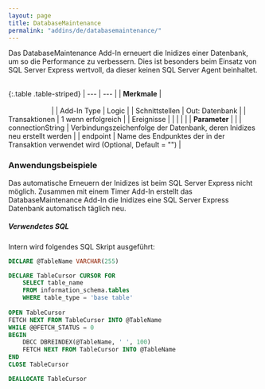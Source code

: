 ```yaml
---
layout: page
title: DatabaseMaintenance
permalink: "addins/de/databasemaintenance/"
---
```


Das DatabaseMaintenance Add-In erneuert die Inidizes einer Datenbank, um so die Performance zu verbessern. Dies ist besonders beim Einsatz von SQL Server Express wertvoll, da dieser keinen SQL Server Agent beinhaltet.<br /><br />

{:.table .table-striped}
| --- | --- |
| __Merkmale__ | &nbsp;&nbsp;&nbsp;&nbsp;&nbsp;&nbsp;&nbsp;&nbsp;&nbsp;&nbsp;&nbsp;&nbsp;&nbsp;&nbsp;&nbsp;&nbsp;&nbsp;&nbsp;&nbsp;&nbsp;&nbsp;&nbsp;&nbsp;&nbsp;&nbsp;&nbsp;&nbsp;&nbsp;&nbsp;&nbsp;&nbsp;&nbsp;&nbsp;&nbsp;&nbsp;&nbsp;&nbsp;&nbsp;&nbsp;&nbsp;&nbsp;&nbsp;&nbsp;&nbsp;&nbsp;&nbsp;&nbsp;&nbsp;&nbsp;&nbsp;&nbsp;&nbsp;&nbsp;&nbsp;&nbsp;&nbsp;&nbsp;&nbsp;&nbsp;&nbsp;&nbsp;&nbsp;&nbsp;&nbsp;&nbsp;&nbsp;&nbsp;&nbsp;&nbsp;&nbsp;&nbsp;&nbsp;&nbsp;&nbsp;&nbsp;&nbsp;&nbsp;&nbsp;&nbsp;&nbsp;&nbsp;&nbsp;&nbsp;&nbsp;&nbsp;&nbsp;&nbsp;&nbsp;&nbsp;&nbsp;&nbsp;&nbsp;&nbsp;&nbsp;&nbsp;&nbsp;&nbsp;&nbsp;&nbsp;&nbsp;&nbsp;&nbsp;&nbsp;&nbsp;&nbsp;&nbsp;&nbsp;&nbsp;&nbsp;&nbsp;&nbsp;&nbsp;&nbsp;&nbsp;&nbsp;&nbsp;&nbsp;&nbsp;&nbsp;&nbsp;&nbsp;&nbsp;&nbsp;&nbsp;&nbsp;&nbsp;&nbsp;&nbsp;&nbsp;&nbsp;&nbsp;&nbsp;&nbsp;&nbsp;&nbsp;&nbsp;&nbsp;&nbsp;&nbsp;&nbsp;&nbsp;&nbsp;&nbsp;&nbsp;&nbsp;&nbsp;&nbsp;&nbsp;&nbsp; |
| Add-In Type | Logic |
| Schnittstellen | Out: Datenbank |
| Transaktionen | 1 wenn erfolgreich |
| Ereignisse |  |
| | |
| __Parameter__ | |
| connectionString | Verbindungszeichenfolge der Datenbank, deren Inidizes neu erstellt werden |
| endpoint | Name des Endpunktes der in der Transaktion verwendet wird (Optional, Default = "") |

### Anwendungsbeispiele 

Das automatische Erneuern der Inidizes ist beim SQL Server Express nicht möglich. Zusammen mit einem Timer Add-In erstellt das DatabaseMaintenance Add-In die Inidizes eine SQL Server Express Datenbank automatisch täglich neu.

##### Verwendetes SQL

Intern wird folgendes SQL Skript ausgeführt:
```sql
DECLARE @TableName VARCHAR(255)

DECLARE TableCursor CURSOR FOR
	SELECT table_name
	FROM information_schema.tables
	WHERE table_type = 'base table'
	
OPEN TableCursor
FETCH NEXT FROM TableCursor INTO @TableName
WHILE @@FETCH_STATUS = 0
BEGIN
	DBCC DBREINDEX(@TableName, ' ', 100)
	FETCH NEXT FROM TableCursor INTO @TableName
END
CLOSE TableCursor

DEALLOCATE TableCursor
```
